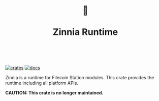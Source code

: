 <h1 align="center">
	<br>
	 🌼
	<br>
	<br>
	Zinnia Runtime
	<br>
	<br>
	<br>
</h1>

[![crates](https://img.shields.io/crates/v/zinnia_runtime.svg)](https://crates.io/crates/zinnia_runtime)
[![docs](https://docs.rs/zinnia_runtime/badge.svg)](https://docs.rs/zinnia_runtime)

Zinnia is a runtime for Filecoin Station modules. This crate provides the runtime including all
platform APIs.

**CAUTION: This crate is no longer maintained.**

